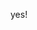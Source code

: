 yes!<!---
progenor/progenor is a ✨ special ✨ repository because its `README.md` (this file) appears on your GitHub profile.
You can click the Preview link to take a look at your changes.
--->
